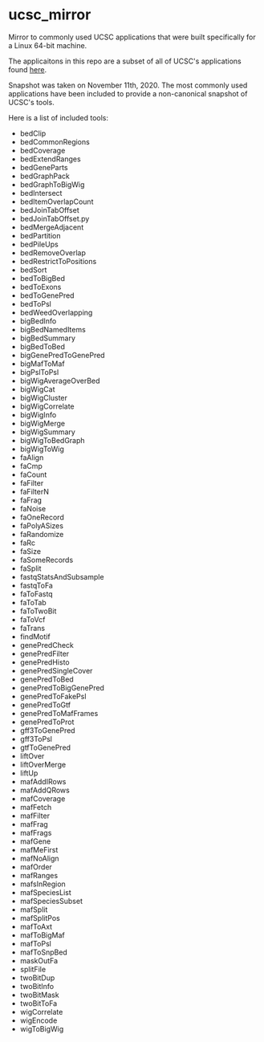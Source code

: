 # ucsc_mirror

Mirror to commonly used UCSC applications that were built specifically for a Linux 64-bit machine.

The applicaitons in this repo are a subset of all of UCSC's applications found [here](http://hgdownload.soe.ucsc.edu/admin/exe/linux.x86_64/).

Snapshot was taken on November 11th, 2020. The most commonly used applications have been included to provide a non-canonical snapshot of UCSC's tools.

Here is a list of included tools:
 - bedClip
 - bedCommonRegions
 - bedCoverage
 - bedExtendRanges
 - bedGeneParts
 - bedGraphPack
 - bedGraphToBigWig
 - bedIntersect
 - bedItemOverlapCount
 - bedJoinTabOffset
 - bedJoinTabOffset.py
 - bedMergeAdjacent
 - bedPartition
 - bedPileUps
 - bedRemoveOverlap
 - bedRestrictToPositions
 - bedSort
 - bedToBigBed
 - bedToExons
 - bedToGenePred
 - bedToPsl
 - bedWeedOverlapping
 - bigBedInfo
 - bigBedNamedItems
 - bigBedSummary
 - bigBedToBed
 - bigGenePredToGenePred
 - bigMafToMaf
 - bigPslToPsl
 - bigWigAverageOverBed
 - bigWigCat
 - bigWigCluster
 - bigWigCorrelate
 - bigWigInfo
 - bigWigMerge
 - bigWigSummary
 - bigWigToBedGraph
 - bigWigToWig
 - faAlign
 - faCmp
 - faCount
 - faFilter
 - faFilterN
 - faFrag
 - faNoise
 - faOneRecord
 - faPolyASizes
 - faRandomize
 - faRc
 - faSize
 - faSomeRecords
 - faSplit
 - fastqStatsAndSubsample
 - fastqToFa
 - faToFastq
 - faToTab
 - faToTwoBit
 - faToVcf
 - faTrans
 - findMotif
 - genePredCheck
 - genePredFilter
 - genePredHisto
 - genePredSingleCover
 - genePredToBed
 - genePredToBigGenePred
 - genePredToFakePsl
 - genePredToGtf
 - genePredToMafFrames
 - genePredToProt
 - gff3ToGenePred
 - gff3ToPsl
 - gtfToGenePred
 - liftOver
 - liftOverMerge
 - liftUp
 - mafAddIRows
 - mafAddQRows
 - mafCoverage
 - mafFetch
 - mafFilter
 - mafFrag
 - mafFrags
 - mafGene
 - mafMeFirst
 - mafNoAlign
 - mafOrder
 - mafRanges
 - mafsInRegion
 - mafSpeciesList
 - mafSpeciesSubset
 - mafSplit
 - mafSplitPos
 - mafToAxt
 - mafToBigMaf
 - mafToPsl
 - mafToSnpBed
 - maskOutFa
 - splitFile
 - twoBitDup
 - twoBitInfo
 - twoBitMask
 - twoBitToFa
 - wigCorrelate
 - wigEncode
 - wigToBigWig

